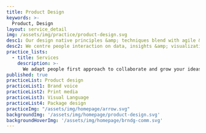 ```yaml
---
title: Product Design
keywords: >-
  Product, Design
layout: service_detail
img: /assets/img/practice/product-design.svg
desc1: Our design native principles &amp; techniques blend with agile &amp; lean development models to deliver avant-grade products and experience.
desc2: We centre people interaction on data, insights &amp; visualization for large scale user adoption.
practice_lists:
  - title: Services
    description: >-
      We adapt people first approach to collaborate and grow your ideas into human centered products or services.
published: true
practiceList: Product design
practiceList1: Brand voice
practiceList2: Print media
practiceList3: Visual Language
practiceList4: Package design
practiceImg: "/assets/img/homepage/arrow.svg"
backgroundImg: '/assets/img/homepage/product-design.svg'
backgroundHoverImg: '/assets/img/homepage/brndg-comm.svg'
---
```

